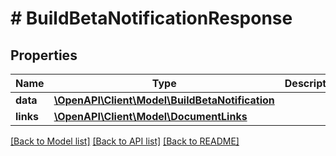 # # BuildBetaNotificationResponse

## Properties

Name | Type | Description | Notes
------------ | ------------- | ------------- | -------------
**data** | [**\OpenAPI\Client\Model\BuildBetaNotification**](BuildBetaNotification.md) |  | 
**links** | [**\OpenAPI\Client\Model\DocumentLinks**](DocumentLinks.md) |  | 

[[Back to Model list]](../../README.md#documentation-for-models) [[Back to API list]](../../README.md#documentation-for-api-endpoints) [[Back to README]](../../README.md)


